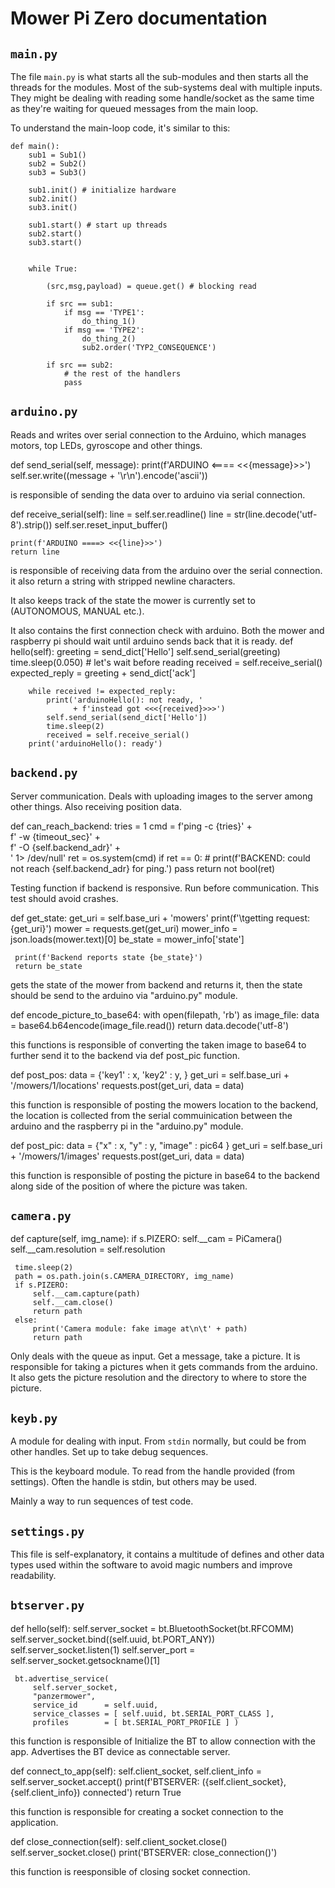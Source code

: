 
# Mower Pi Zero documentation


## `main.py`

The file `main.py` is what starts all the sub-modules and then starts all the threads for the modules. Most of the sub-systems deal with multiple inputs. They might be dealing with reading some handle/socket as the same time as they're waiting for queued messages from the main loop.

To understand the main-loop code, it's similar to this:

```{.python}
def main():
    sub1 = Sub1()
    sub2 = Sub2()
    sub3 = Sub3()

    sub1.init() # initialize hardware
    sub2.init()
    sub3.init()

    sub1.start() # start up threads
    sub2.start()
    sub3.start()


    while True:

        (src,msg,payload) = queue.get() # blocking read

        if src == sub1:
            if msg == 'TYPE1':
                do_thing_1()
            if msg == 'TYPE2':
                do_thing_2()
                sub2.order('TYP2_CONSEQUENCE')

        if src == sub2:
            # the rest of the handlers
            pass
```


## `arduino.py`

Reads and writes over serial connection to the Arduino, which manages motors, top LEDs, gyroscope and other things.

def send_serial(self, message):
    print(f'ARDUINO <==== <<{message}>>')
    self.ser.write((message + '\r\n').encode('ascii'))

 is responsible of sending the data over to arduino via serial connection.

def receive_serial(self):
    line = self.ser.readline()
    line = str(line.decode('utf-8').strip())
    self.ser.reset_input_buffer()

    print(f'ARDUINO ====> <<{line}>>')
    return line

 is responsible of receiving data from the arduino over the serial connection. it also return a string with stripped newline characters.


It also keeps track of the state the mower is currently set to (AUTONOMOUS, MANUAL etc.).

It also contains the first connection check with arduino. Both the mower and raspberry pi should wait until arduino sends back that it is ready.
def hello(self):
        greeting        = send_dict['Hello']
        self.send_serial(greeting)
        time.sleep(0.050) # let's wait before reading
        received        = self.receive_serial()
        expected_reply  = greeting + send_dict['ack']

        while received != expected_reply:
            print('arduinoHello(): not ready, '
                  + f'instead got <<<{received}>>>')
            self.send_serial(send_dict['Hello'])
            time.sleep(2)
            received = self.receive_serial()
        print('arduinoHello(): ready')


## `backend.py`

Server communication. Deals with uploading images to the server among other things. Also receiving position data.

def can_reach_backend:
    tries       = 1
    cmd         = f'ping -c {tries}'            + \
                   f' -w {timeout_sec}'         + \
                   f' -O {self.backend_adr}'    + \
                   ' 1> /dev/null'
     ret = os.system(cmd)
     if ret == 0:
         # print(f'BACKEND: could not reach {self.backend_adr} for ping.')
            pass
     return not bool(ret)

 Testing function if backend is responsive. Run before communication.
 This test should avoid crashes.

def get_state:
     get_uri     = self.base_uri + 'mowers'
     print(f'\tgetting request: {get_uri}')
     mower       = requests.get(get_uri)
     mower_info  = json.loads(mower.text)[0]
     be_state    = mower_info['state']

     print(f'Backend reports state {be_state}')
     return be_state

 gets the state of the mower from backend and returns it, then the state should be send to the arduino via "arduino.py" module.

def encode_picture_to_base64:
 with open(filepath, 'rb') as image_file:
         data = base64.b64encode(image_file.read())
 return data.decode('utf-8')
         
 this functions is responsible of converting the taken image to base64 to further send it to the backend via def post_pic function.

def post_pos:
 data = {'key1' : x,
         'key2' : y,
         }
 get_uri  = self.base_uri + '/mowers/1/locations'
 requests.post(get_uri, data = data)

 this function is responsible of posting the mowers location to the backend, the location is collected from the serial commuinication between the arduino and the raspberry pi in the "arduino.py" module.

def post_pic:
 data = {"x" : x,
         "y" : y,
         "image" : pic64 }
 get_uri  = self.base_uri + '/mowers/1/images'
 requests.post(get_uri, data = data)

 this function is responsible of posting the picture in base64 to the backend along side of the position of where the picture was taken.

## `camera.py`
 def capture(self, img_name):
     if s.PIZERO:
         self.__cam = PiCamera()
         self.__cam.resolution = self.resolution

     time.sleep(2)
     path = os.path.join(s.CAMERA_DIRECTORY, img_name)
     if s.PIZERO:
         self.__cam.capture(path)
         self.__cam.close()
         return path
     else:
         print('Camera module: fake image at\n\t' + path)
         return path

Only deals with the queue as input. Get a message, take a picture. It is responsible for taking a pictures when it gets commands from the arduino.
It also gets the picture resolution and the directory to where to store the picture.



## `keyb.py`

A module for dealing with input. From `stdin` normally, but could be from other handles. Set up to take debug sequences.

This is the keyboard module. To read from the handle
provided (from settings).
Often the handle is stdin, but others may be used.

Mainly a way to run sequences of test code.

## `settings.py`

This file is self-explanatory, it contains a multitude of defines and other data types used within the software to avoid magic numbers and improve readability.

## `btserver.py`
def hello(self):
     self.server_socket = bt.BluetoothSocket(bt.RFCOMM)
     self.server_socket.bind((self.uuid, bt.PORT_ANY))
     self.server_socket.listen(1)
     self.server_port = self.server_socket.getsockname()[1]

     bt.advertise_service(
         self.server_socket,
         "panzermower",
         service_id      = self.uuid,
         service_classes = [ self.uuid, bt.SERIAL_PORT_CLASS ],
         profiles        = [ bt.SERIAL_PORT_PROFILE ] )
 
 this function is responsible of Initialize the BT to allow connection with the app.
 Advertises the BT device as connectable server.


def connect_to_app(self):
     self.client_socket, self.client_info = self.server_socket.accept()
     print(f'BTSERVER: ({self.client_socket},{self.client_info}) connected')
     return True

 this function is responsible for creating a socket connection to the application.


def close_connection(self):
     self.client_socket.close()
     self.server_socket.close()
     print('BTSERVER: close_connection()')

 this function is reesponsible of closing socket connection.

